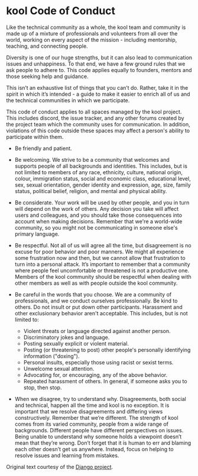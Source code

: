 # kool Code of Conduct

Like the technical community as a whole, the kool team and community is made up of a mixture of professionals and
volunteers from all over the world, working on every aspect of the mission - including mentorship, teaching, and
connecting people.

Diversity is one of our huge strengths, but it can also lead to communication issues and unhappiness. To that end,
we have a few ground rules that we ask people to adhere to. This code applies equally to founders, mentors and those
seeking help and guidance.

This isn’t an exhaustive list of things that you can’t do. Rather, take it in the spirit in which it’s intended - a
guide to make it easier to enrich all of us and the technical communities in which we participate.

This code of conduct applies to all spaces managed by the kool project. This includes discord, the issue tracker, and
any other forums created by the project team which the community uses for communication. In addition, violations of
this code outside these spaces may affect a person's ability to participate within them.

- Be friendly and patient.


- Be welcoming. We strive to be a community that welcomes and supports people of all backgrounds and identities. This 
  includes, but is not limited to members of any race, ethnicity, culture, national origin, colour, immigration status,
  social and economic class, educational level, sex, sexual orientation, gender identity and expression, age, size,
  family status, political belief, religion, and mental and physical ability.


- Be considerate. Your work will be used by other people, and you in turn will depend on the work of others. Any
  decision you take will affect users and colleagues, and you should take those consequences into account when making
  decisions. Remember that we're a world-wide community, so you might not be communicating in someone else's primary 
  language.


- Be respectful. Not all of us will agree all the time, but disagreement is no excuse for poor behavior and poor
  manners. We might all experience some frustration now and then, but we cannot allow that frustration to turn into a
  personal attack. It’s important to remember that a community where people feel uncomfortable or threatened is not a
  productive one. Members of the kool community should be respectful when dealing with other members as well as with
  people outside the kool community.


- Be careful in the words that you choose. We are a community of professionals, and we conduct ourselves
  professionally. Be kind to others. Do not insult or put down other participants. Harassment and other exclusionary
  behavior aren't acceptable. This includes, but is not limited to:
  - Violent threats or language directed against another person.
  - Discriminatory jokes and language.
  - Posting sexually explicit or violent material.
  - Posting (or threatening to post) other people's personally identifying information ("doxing").
  - Personal insults, especially those using racist or sexist terms.
  - Unwelcome sexual attention.
  - Advocating for, or encouraging, any of the above behavior.
  - Repeated harassment of others. In general, if someone asks you to stop, then stop.


- When we disagree, try to understand why. Disagreements, both social and technical, happen all the time and kool is
  no exception. It is important that we resolve disagreements and differing views constructively. Remember that we’re
  different. The strength of kool comes from its varied community, people from a wide range of backgrounds. Different
  people have different perspectives on issues. Being unable to understand why someone holds a viewpoint doesn’t mean
  that they’re wrong. Don’t forget that it is human to err and blaming each other doesn’t get us anywhere. Instead,
  focus on helping to resolve issues and learning from mistakes.

Original text courtesy of the [Django project](https://www.djangoproject.com/conduct/).
